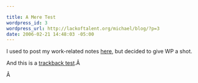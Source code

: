 ```yaml
--- 

title: A Mere Test
wordpress_id: 3
wordpress_url: http://lackoftalent.org/michael/blog/?p=3
date: 2006-02-21 14:48:03 -05:00
---
```

I used to post my work-related notes <a href="http://technosophistry.livejournal.com/" target="_blank">here</a>, but decided to give WP a shot.

And this is a <a href="http://www.lackoftalent.org/michael/blog/2005/12/12/ruby-on-rails-revisited/trackback/">trackback test</a>.Â 

Â 
